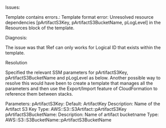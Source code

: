 Issues:

Template contains errors.: Template format error: Unresolved resource dependencies [pArtifactS3Key, pArtifactS3BucketName, pLogLevel] in the Resources block of the template.

Diagnosis:

The issue was that !Ref can only works for Logical ID that exists within the template.

Resolution

Specified the relevant SSM parameters for pArtifactS3Key, pArtifactS3BucketName and pLogLevel as below. Another possible way to resolve this would have been to create a template that manages all the parameters and then use the Export/Import feature of CloudFormation to reference them between stacks.

Parameters:
  pArtifactS3Key:
    Default: ArtifactKey
    Description: Name of the Artifact S3 Key
    Type: AWS::S3::S3Artifact::pArtifactS3Key
  pArtifactS3BucketName:
    Description: Name of artifact bucketname
    Type: AWS::S3::S3BucketName::pArtifactS3BucketName

